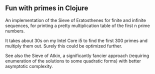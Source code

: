 ## Fun with primes in Clojure

An implementation of the Sieve of Eratosthenes for finite and infinite sequences, for printing a pretty multiplication table of the first n prime numbers.

It takes about 30s on my Intel Core i5 to find the first 300 primes and multiply them out. Surely this could be optimized further.

See also the Sieve of Atkin, a significantly fancier approach (requiring enumeration of the solutions to some quadratic forms) with better asymptotic complexity.
